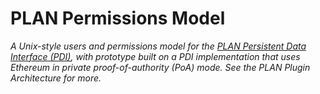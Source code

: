# PLAN Permissions Model

*A Unix-style users and permissions model for the [PLAN Persistent Data Interface (PDI)](http://plan.tools), with prototype built on a PDI implementation that uses Ethereum in private proof-of-authority (PoA) mode.  See the PLAN Plugin Architecture for more.*
